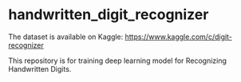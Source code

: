 # handwritten_digit_recognizer

The dataset is available on Kaggle: https://www.kaggle.com/c/digit-recognizer

This repository is for training deep learning model for Recognizing Handwritten Digits.
